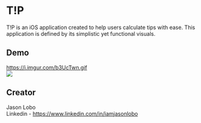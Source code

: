 # T!P
T!P is an iOS application created to help users calculate tips with ease. This application is defined by its simplistic yet functional visuals.

## Demo
https://i.imgur.com/b3UcTwn.gif<br>
<img src="https://i.imgur.com/b3UcTwn.gif">

## Creator
Jason Lobo <br> Linkedin - https://www.linkedin.com/in/iamjasonlobo



